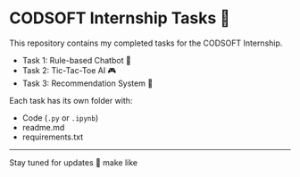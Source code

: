 
# CODSOFT Internship Tasks 🚀

This repository contains my completed tasks for the CODSOFT Internship.  

- Task 1: Rule-based Chatbot 🤖  
- Task 2: Tic-Tac-Toe AI 🎮  
- Task 3: Recommendation System 🎯  

Each task has its own folder with:
- Code (`.py` or `.ipynb`)
- readme.md
- requirements.txt

---

Stay tuned for updates 🚀 make like 
